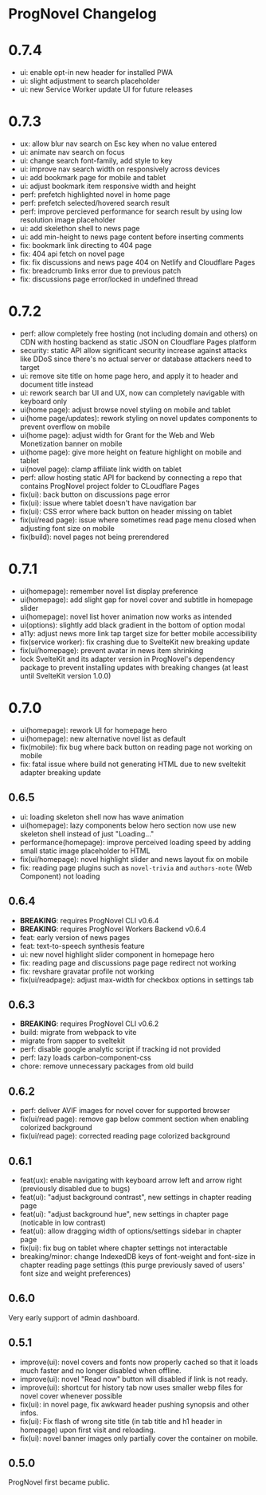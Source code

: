 # ProgNovel Changelog

# 0.7.4

- ui: enable opt-in new header for installed PWA
- ui: slight adjustment to search placeholder
- ui: new Service Worker update UI for future releases

# 0.7.3

- ux: allow blur nav search on Esc key when no value entered
- ui: animate nav search on focus
- ui: change search font-family, add style to key
- ui: improve nav search width on responsively across devices
- ui: add bookmark page for mobile and tablet
- ui: adjust bookmark item responsive width and height
- perf: prefetch highlighted novel in home page
- perf: prefetch selected/hovered search result
- perf: improve percieved performance for search result by using low resolution image placeholder
- ui: add skelethon shell to news page
- ui: add min-height to news page content before inserting comments
- fix: bookmark link directing to 404 page
- fix: 404 api fetch on novel page
- fix: fix discussions and news page 404 on Netlify and Cloudflare Pages
- fix: breadcrumb links error due to previous patch
- fix: discussions page error/locked in undefined thread

# 0.7.2

- perf: allow completely free hosting (not including domain and others) on CDN with hosting backend as static JSON on Cloudflare Pages platform
- security: static API allow significant security increase against attacks like DDoS since there's no actual server or database attackers need to target
- ui: remove site title on home page hero, and apply it to header and document title instead
- ui: rework search bar UI and UX, now can completely navigable with keyboard only
- ui(home page): adjust browse novel styling on mobile and tablet
- ui(home page/updates): rework styling on novel updates components to prevent overflow on mobile
- ui(home page): adjust width for Grant for the Web and Web Monetization banner on mobile
- ui(home page): give more height on feature highlight on mobile and tablet
- ui(novel page): clamp affiliate link width on tablet
- perf: allow hosting static API for backend by connecting a repo that contains ProgNovel project folder to CLoudflare Pages
- fix(ui): back button on discussions page error
- fix(ui): issue where tablet doesn't have navigation bar
- fix(ui): CSS error where back button on header missing on tablet
- fix(ui/read page): issue where sometimes read page menu closed when adjusting font size on mobile
- fix(build): novel pages not being prerendered

# 0.7.1

- ui(homepage): remember novel list display preference
- ui(homepage): add slight gap for novel cover and subtitle in homepage slider
- ui(homepage): novel list hover animation now works as intended
- ui(options): slightly add black gradient in the bottom of option modal
- a11y: adjust news more link tap target size for better mobile accessibility
- fix(service worker): fix crashing due to SvelteKit new breaking update
- fix(ui/homepage): prevent avatar in news item shrinking
- lock SvelteKit and its adapter version in ProgNovel's dependency package to prevent installing updates with breaking changes (at least until SvelteKit version 1.0.0)

# 0.7.0

- ui(homepage): rework UI for homepage hero
- ui(homepage): new alternative novel list as default
- fix(mobile): fix bug where back button on reading page not working on mobile
- fix: fatal issue where build not generating HTML due to new sveltekit adapter breaking update

## 0.6.5

- ui: loading skeleton shell now has wave animation
- ui(homepage): lazy components below hero section now use new skeleton shell instead of just "Loading..."
- performance(homepage): improve perceived loading speed by adding small static image placeholder to HTML
- fix(ui/homepage): novel highlight slider and news layout fix on mobile
- fix: reading page plugins such as `novel-trivia` and `authors-note` (Web Component) not loading

## 0.6.4

- **BREAKING**: requires ProgNovel CLI v0.6.4
- **BREAKING**: requires ProgNovel Workers Backend v0.6.4
- feat: early version of news pages
- feat: text-to-speech synthesis feature
- ui: new novel highlight slider component in homepage hero
- fix: reading page and discussions page page redirect not working
- fix: revshare gravatar profile not working
- fix(ui/readpage): adjust max-width for checkbox options in settings tab

## 0.6.3

- **BREAKING**: requires ProgNovel CLI v0.6.2
- build: migrate from webpack to vite
- migrate from sapper to sveltekit
- perf: disable google analytic script if tracking id not provided
- perf: lazy loads carbon-component-css
- chore: remove unnecessary packages from old build

## 0.6.2

- perf: deliver AVIF images for novel cover for supported browser
- fix(ui/read page): remove gap below comment section when enabling colorized background
- fix(ui/read page): corrected reading page colorized background

## 0.6.1

- feat(ux): enable navigating with keyboard arrow left and arrow right (previously disabled due to bugs)
- feat(ui): "adjust background contrast", new settings in chapter reading page
- feat(ui): "adjust background hue", new settings in chapter page (noticable in low contrast)
- feat(ui): allow dragging width of options/settings sidebar in chapter page
- fix(ui): fix bug on tablet where chapter settings not interactable
- breaking/minor: change IndexedDB keys of font-weight and font-size in chapter reading page settings (this purge previously saved of users' font size and weight preferences)

## 0.6.0

Very early support of admin dashboard.

## 0.5.1

- improve(ui): novel covers and fonts now properly cached so that it loads much faster and no longer disabled when offline.
- improve(ui): novel "Read now" button will disabled if link is not ready.
- improve(ui): shortcut for history tab now uses smaller webp files for novel cover whenever possible
- fix(ui): in novel page, fix awkward header pushing synopsis and other infos.
- fix(ui): Fix flash of wrong site title (in tab title and h1 header in homepage) upon first visit and reloading.
- fix(ui): novel banner images only partially cover the container on mobile.

## 0.5.0

ProgNovel first became public.
